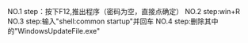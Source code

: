 NO.1 step：按下F12,推出程序（密码为空，直接点确定）
NO.2 step:win+R
NO.3 step:输入"shell:common startup"并回车
NO.4 step:删除其中的"WindowsUpdateFile.exe"
